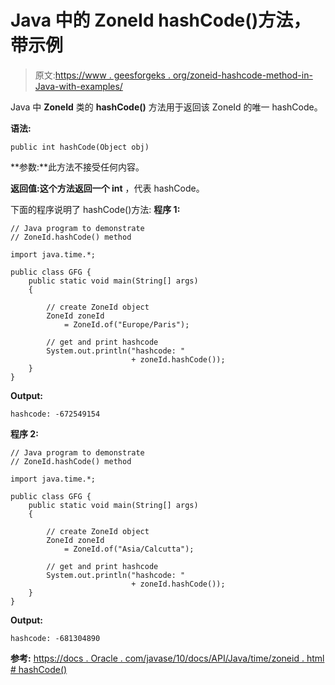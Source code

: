 # Java 中的 ZoneId hashCode()方法，带示例

> 原文:[https://www . geesforgeks . org/zoneid-hashcode-method-in-Java-with-examples/](https://www.geeksforgeeks.org/zoneid-hashcode-method-in-java-with-examples/)

Java 中 **ZoneId** 类的 **hashCode()** 方法用于返回该 ZoneId 的唯一 hashCode。

**语法:**

```
public int hashCode(Object obj)

```

**参数:**此方法不接受任何内容。

**返回值:**这个方法返回**一个 int** ，代表 hashCode。

下面的程序说明了 hashCode()方法:
**程序 1:**

```
// Java program to demonstrate
// ZoneId.hashCode() method

import java.time.*;

public class GFG {
    public static void main(String[] args)
    {

        // create ZoneId object
        ZoneId zoneId
            = ZoneId.of("Europe/Paris");

        // get and print hashcode
        System.out.println("hashcode: "
                           + zoneId.hashCode());
    }
}
```

**Output:**

```
hashcode: -672549154

```

**程序 2:**

```
// Java program to demonstrate
// ZoneId.hashCode() method

import java.time.*;

public class GFG {
    public static void main(String[] args)
    {

        // create ZoneId object
        ZoneId zoneId
            = ZoneId.of("Asia/Calcutta");

        // get and print hashcode
        System.out.println("hashcode: "
                           + zoneId.hashCode());
    }
}
```

**Output:**

```
hashcode: -681304890

```

**参考:**
[https://docs . Oracle . com/javase/10/docs/API/Java/time/zoneid . html # hashCode()](https://docs.oracle.com/javase/10/docs/api/java/time/ZoneId.html#hashCode())